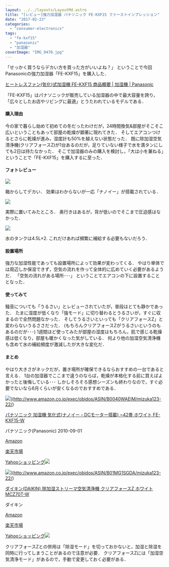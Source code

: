 ```yaml
---
layout: ../../layouts/LayoutMd.astro
title: "[レビュー]強力加湿器 パナソニック FE-KXF15 ファーストインプレッション"
date: "2017-02-23"
categories: 
  - "consumer-electronics"
tags: 
  - "fe-kxf15"
  - "panasonic"
  - "加湿器"
coverImage: "IMG_0470.jpg"
---
```


「せっかく買うならデカい方を買った方がいいよね？」 ということで今回Panasonicの強力加湿器「FE-KXF15」を購入した．

[ヒートレスファン\(気化\)式加湿機 FE\-KXF15 商品概要 \| 加湿機 \| Panasonic](https://panasonic.jp/kashitsu/p-db/FE-KXF15.html)

「FE-KXF15」はパナソニックが販売している加湿器の中で最大容量を誇り，「広々としたお店やリビングに最適」とうたわれているモデルである．

#### 購入理由

今の家で暮らし始めて初めての冬だったわけだが，24時間換気&部屋がそこそこ広いということもあって部屋の乾燥が顕著に現れてきた． そしてエアコンつけるとさらに乾燥が進み，湿度計も50%を越えない状態だった． 既に除加湿空気清浄機(クリアフォースZ)が1台あるのだが，足りていない様子で水を満タンにしても2日は持たなかった． そこで加湿器のみの購入を検討し，「大は小を兼ねる」ということで「FE-KXF15」を購入するに至った．

#### フォトレビュー

![](/archive/images/IMG_0469.jpg)

箱からしてデカい． 効果はわからないが一応「ナノイー」が搭載されている．

![](/archive/images/IMG_0470.jpg)

実際に置いてみたところ． 奥行きはあるが，背が低いのでそこまで圧迫感はなかった．

![](/archive/images/IMG_0471.jpg)

水のタンクは4.5L×2. これだけあれば頻繁に補給する必要もないだろう．

#### 設置場所

強力な加湿性能であっても設置場所によって効果が変わってくる． やはり単体では周辺しか保湿できず，空気の流れを作って全体的に広めていく必要があるようだ． 「空気の流れがある場所･･･」 ということでエアコンの下に設置することとなった．

#### 使ってみて

騒音についても「うるさい」とレビューされていたが，普段はとても静かであった． たまに湿度が低くなり「強モード」に切り替わるとうるさいが，すぐに収まるので全然問題なかった． そしてうるさいといっても「クリアフォースZ」と変わらないうるささだった． (もちろんクリアフォースZがうるさいというのもあるのだが･･･) 1週間ほど使ってみたが部屋の湿度はもちろん，肌で感じる乾燥感は低くなり，部屋も暖かくなった気がしている． 何より他の加湿空気清浄機も含めて水の補給頻度が激減したが大きな変化だ．

#### まとめ

やはり大きさがネックだが，置き場所が確保できるならおすすめの一台であると言える． 1台の加湿器でここまで違うのならば，乾燥が本格化する前に買えばよかったと後悔している･･･ しかしそろそろ感想シーズンも終わりなので，すぐ必要でないなら6月くらいが安くなるのでおすすめである．

![](/archive/images/41Hhr6oPqbL._SL160_.jpg)](http://www.amazon.co.jp/exec/obidos/ASIN/B0040WAEIM/mizuka123-22/)

[パナソニック 加湿機 気化式(ナノイー・DCモーター搭載) ~42畳 ホワイト FE-KXF15-W](http://www.amazon.co.jp/exec/obidos/ASIN/B0040WAEIM/mizuka123-22/)

パナソニック(Panasonic) 2010-09-01

[Amazon](http://www.amazon.co.jp/gp/search?keywords=%E3%83%91%E3%83%8A%E3%82%BD%E3%83%8B%E3%83%83%E3%82%AF%20%E5%8A%A0%E6%B9%BF%E6%A9%9F%20%E6%B0%97%E5%8C%96%E5%BC%8F%28%E3%83%8A%E3%83%8E%E3%82%A4%E3%83%BC%E3%83%BBDC%E3%83%A2%E3%83%BC%E3%82%BF%E3%83%BC%E6%90%AD%E8%BC%89%29%20~42%E7%95%B3%20%E3%83%9B%E3%83%AF%E3%82%A4%E3%83%88%20FE-KXF15-W&__mk_ja_JP=%E3%82%AB%E3%82%BF%E3%82%AB%E3%83%8A&tag=mizuka123-22)

[楽天市場](https://hb.afl.rakuten.co.jp/hgc/032b53ee.4b34c5ee.0f4a541e.f440145e/?pc=http%3A%2F%2Fsearch.rakuten.co.jp%2Fsearch%2Fmall%2F%25E3%2583%2591%25E3%2583%258A%25E3%2582%25BD%25E3%2583%258B%25E3%2583%2583%25E3%2582%25AF%2520%25E5%258A%25A0%25E6%25B9%25BF%25E6%25A9%259F%2520%25E6%25B0%2597%25E5%258C%2596%25E5%25BC%258F%2528%25E3%2583%258A%25E3%2583%258E%25E3%2582%25A4%25E3%2583%25BC%25E3%2583%25BBDC%25E3%2583%25A2%25E3%2583%25BC%25E3%2582%25BF%25E3%2583%25BC%25E6%2590%25AD%25E8%25BC%2589%2529%2520~42%25E7%2595%25B3%2520%25E3%2583%259B%25E3%2583%25AF%25E3%2582%25A4%25E3%2583%2588%2520FE-KXF15-W%2F-%2Ff.1-p.1-s.1-sf.0-st.A-v.2%3Fx%3D0%26scid%3Daf_ich_link_urltxt%26m%3Dhttp%3A%2F%2Fm.rakuten.co.jp%2F)

[Yahooショッピング![](//ad.jp.ap.valuecommerce.com/servlet/gifbanner?sid=3066752&pid=881990642)](//ck.jp.ap.valuecommerce.com/servlet/referral?sid=3066752&pid=881990642&vc_url=http%3A%2F%2Fsearch.shopping.yahoo.co.jp%2Fsearch%3Fp%3D%25E3%2583%2591%25E3%2583%258A%25E3%2582%25BD%25E3%2583%258B%25E3%2583%2583%25E3%2582%25AF%2520%25E5%258A%25A0%25E6%25B9%25BF%25E6%25A9%259F%2520%25E6%25B0%2597%25E5%258C%2596%25E5%25BC%258F%2528%25E3%2583%258A%25E3%2583%258E%25E3%2582%25A4%25E3%2583%25BC%25E3%2583%25BBDC%25E3%2583%25A2%25E3%2583%25BC%25E3%2582%25BF%25E3%2583%25BC%25E6%2590%25AD%25E8%25BC%2589%2529%2520~42%25E7%2595%25B3%2520%25E3%2583%259B%25E3%2583%25AF%25E3%2582%25A4%25E3%2583%2588%2520FE-KXF15-W&vcptn=kaereba)

![](/archive/images/21t7ocM6GAL._SL160_.jpg)](http://www.amazon.co.jp/exec/obidos/ASIN/B01MG1SGDA/mizuka123-22/)

[ダイキン(DAIKIN) 除加湿ストリーマ空気清浄機 クリアフォースZ ホワイト MCZ70T-W](http://www.amazon.co.jp/exec/obidos/ASIN/B01MG1SGDA/mizuka123-22/)

ダイキン

[Amazon](http://www.amazon.co.jp/gp/search?keywords=%E3%83%80%E3%82%A4%E3%82%AD%E3%83%B3%28DAIKIN%29%20%E9%99%A4%E5%8A%A0%E6%B9%BF%E3%82%B9%E3%83%88%E3%83%AA%E3%83%BC%E3%83%9E%E7%A9%BA%E6%B0%97%E6%B8%85%E6%B5%84%E6%A9%9F%20%E3%82%AF%E3%83%AA%E3%82%A2%E3%83%95%E3%82%A9%E3%83%BC%E3%82%B9Z%20%E3%83%9B%E3%83%AF%E3%82%A4%E3%83%88%20MCZ70T-W&__mk_ja_JP=%E3%82%AB%E3%82%BF%E3%82%AB%E3%83%8A&tag=mizuka123-22)

[楽天市場](https://hb.afl.rakuten.co.jp/hgc/032b53ee.4b34c5ee.0f4a541e.f440145e/?pc=http%3A%2F%2Fsearch.rakuten.co.jp%2Fsearch%2Fmall%2F%25E3%2583%2580%25E3%2582%25A4%25E3%2582%25AD%25E3%2583%25B3%2528DAIKIN%2529%2520%25E9%2599%25A4%25E5%258A%25A0%25E6%25B9%25BF%25E3%2582%25B9%25E3%2583%2588%25E3%2583%25AA%25E3%2583%25BC%25E3%2583%259E%25E7%25A9%25BA%25E6%25B0%2597%25E6%25B8%2585%25E6%25B5%2584%25E6%25A9%259F%2520%25E3%2582%25AF%25E3%2583%25AA%25E3%2582%25A2%25E3%2583%2595%25E3%2582%25A9%25E3%2583%25BC%25E3%2582%25B9Z%2520%25E3%2583%259B%25E3%2583%25AF%25E3%2582%25A4%25E3%2583%2588%2520MCZ70T-W%2F-%2Ff.1-p.1-s.1-sf.0-st.A-v.2%3Fx%3D0%26scid%3Daf_ich_link_urltxt%26m%3Dhttp%3A%2F%2Fm.rakuten.co.jp%2F)

[Yahooショッピング![](//ad.jp.ap.valuecommerce.com/servlet/gifbanner?sid=3066752&pid=881990642)](//ck.jp.ap.valuecommerce.com/servlet/referral?sid=3066752&pid=881990642&vc_url=http%3A%2F%2Fsearch.shopping.yahoo.co.jp%2Fsearch%3Fp%3D%25E3%2583%2580%25E3%2582%25A4%25E3%2582%25AD%25E3%2583%25B3%2528DAIKIN%2529%2520%25E9%2599%25A4%25E5%258A%25A0%25E6%25B9%25BF%25E3%2582%25B9%25E3%2583%2588%25E3%2583%25AA%25E3%2583%25BC%25E3%2583%259E%25E7%25A9%25BA%25E6%25B0%2597%25E6%25B8%2585%25E6%25B5%2584%25E6%25A9%259F%2520%25E3%2582%25AF%25E3%2583%25AA%25E3%2582%25A2%25E3%2583%2595%25E3%2582%25A9%25E3%2583%25BC%25E3%2582%25B9Z%2520%25E3%2583%259B%25E3%2583%25AF%25E3%2582%25A4%25E3%2583%2588%2520MCZ70T-W&vcptn=kaereba)

クリアフォースZとの併用は「除湿モード」を切っておかないと，加湿と除湿を同時に行ってしまうことがあるので注意が必要． クリアフォースZには「加湿空気清浄モード」があるので，手動で変更しておく必要がある．
